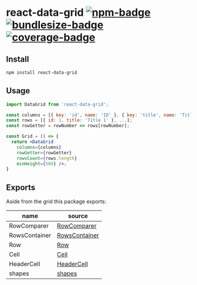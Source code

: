 # react-data-grid [![npm-badge]][npm-url] [![bundlesize-badge]][bundlesize-url] [![coverage-badge]][azure-url]

[npm-badge]: https://img.shields.io/npm/v/react-data-grid/alpha.svg
[npm-url]: https://www.npmjs.com/package/react-data-grid
[bundlesize-badge]: https://img.shields.io/bundlephobia/minzip/react-data-grid/alpha.svg
[bundlesize-url]: https://bundlephobia.com/result?p=react-data-grid@alpha
[coverage-badge]: https://img.shields.io/azure-devops/coverage/nstepi181/react-data-grid/1/alpha.svg?style=flat-square
[azure-url]: https://dev.azure.com/nstepi181/react-data-grid/_build/latest?definitionId=1&branchName=alpha

## Install

```sh
npm install react-data-grid
```

## Usage

```jsx
import DataGrid from 'react-data-grid';

const columns = [{ key: 'id', name: 'ID' }, { key: 'title', name: 'Title' }];
const rows = [{ id: 1, title: 'Title 1' }, ...];
const rowGetter = rowNumber => rows[rowNumber];

const Grid = () => {
  return <DataGrid
    columns={columns}
    rowGetter={rowGetter}
    rowsCount={rows.length}
    minHeight={500} />;
}
```

## Exports
Aside from the grid this package exports:

name                   | source                                  |
-----------------------|-----------------------------------------|
RowComparer            | [RowComparer](./src/RowComparer.js)     |
RowsContainer          | [RowsContainer](./src/RowsContainer.js) |
Row                    | [Row](./src/Row.js)                     |
Cell                   | [Cell](./src/Cell.js)                   |
HeaderCell             | [HeaderCell](./src/HeaderCell.js)       |
shapes                 | [shapes](./src/PropTypeShapes)          |
